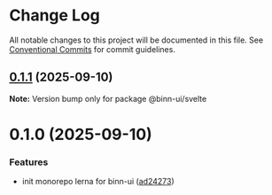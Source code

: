 # Change Log

All notable changes to this project will be documented in this file.
See [Conventional Commits](https://conventionalcommits.org) for commit guidelines.

## [0.1.1](https://github.com/ntcbinh/binn-ui/compare/@binn-ui/svelte@0.1.0...@binn-ui/svelte@0.1.1) (2025-09-10)

**Note:** Version bump only for package @binn-ui/svelte





# 0.1.0 (2025-09-10)


### Features

* init monorepo lerna for binn-ui ([ad24273](https://github.com/ntcbinh/binn-ui/commit/ad24273a0fda123b64e9afbd1b3ae69c0ffa73d5))
